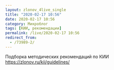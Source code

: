 ```yaml
---
layout: zlonov_4live_single
title: "2020-02-17 10:56"
date: 2020-02-17 10:56
category: Микроблог
tags: [КИИ, рекомендации]
permalink: /live/2020-02-17 10:56
redirect_from:
  - /73989-2/
---
```

Подборка методических рекомендаций по КИИ <a href="https://zlonov.ru/kii/guidelines/">https://zlonov.ru/kii/guidelines/</a>
